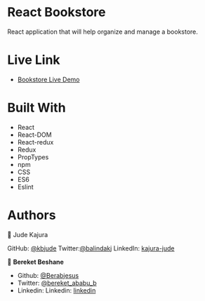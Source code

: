 # React Bookstore
  React application that will help organize and manage a bookstore.

# Live Link
 - [Bookstore Live Demo](https://bookstore-jude-bereket.herokuapp.com/)
# Built With 
- React
- React-DOM
- React-redux
- Redux
- PropTypes
- npm
- CSS
- ES6
- Eslint

# Authors

👤 Jude Kajura

GitHub: [@kbjude](https://github.com/kbjude)
Twitter:[@balindakj](https://twitter.com/balindakj)
LinkedIn: [kajura-jude](https://www.linkedin.com/feed/)

👤 **Bereket Beshane**

- Github: [@Berabjesus](https://github.com/Berabjesus)
- Twitter: [@bereket_ababu_b](https://twitter.com/bereket_ababu_b)
- Linkedin: Linkedin: [linkedin](https://www.linkedin.com/in/bereketbeshane/) 